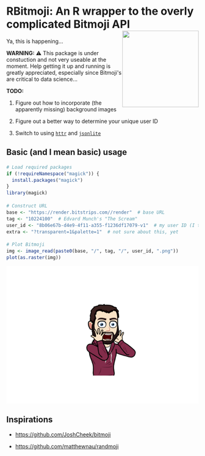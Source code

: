RBitmoji: An R wrapper to the overly complicated Bitmoji API <img src="https://render.bitstrips.com/v2/cpanel/8fc50cb6-a2c5-4996-94d8-a8462cf5b66e-8b06e67b-d4e9-4f11-a355-f1236df17079-v1.png?transparent=1&palette=1" width="200" height="200" align="right" />
=================================================================================================================================================================================================================================================================

Ya, this is happening...

**WARNING:** ⚠️ This package is under constuction and not very useable at the moment. Help getting it up and running is greatly appreciated, especially since Bitmoji's are critical to data science...

**TODO:**

1.  Figure out how to incorporate (the apparently missing) background images

2.  Figure out a better way to determine your unique user ID

3.  Switch to using [`httr`](https://cran.r-project.org/package=httr) and [`jsonlite`](https://cran.r-project.org/package=jsonlite)

Basic (and I mean basic) usage
------------------------------

``` r
# Load required packages
if (!requireNamespace("magick")) {
  install.packages("magick")
}
library(magick)

# Construct URL
base <- "https://render.bitstrips.com//render"  # base URL
tag <- "10224100"  # Edvard Munch's "The Scream"
user_id <- "8b06e67b-d4e9-4f11-a355-f1236df17079-v1"  # my user ID (I think)
extra <- "?transparent=1&palette=1"  # not sure about this, yet

# Plot Bitmoji
img <- image_read(paste0(base, "/", tag, "/", user_id, ".png"))
plot(as.raster(img))
```

<img src="tools/README-unnamed-chunk-1-1.png" style="display: block; margin: auto;" />

Inspirations
------------

-   <https://github.com/JoshCheek/bitmoji>

-   <https://github.com/matthewnau/randmoji>
